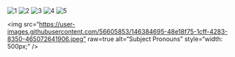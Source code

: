 ![1](https://user-images.githubusercontent.com/56605853/146384634-94e777f3-8f8f-485d-95c6-e07377def5af.jpeg)
![2](https://user-images.githubusercontent.com/56605853/146384653-5f857059-d229-4a47-94c2-bb8281096eea.jpeg)
![3](https://user-images.githubusercontent.com/56605853/146384667-04eb8532-d722-4d68-98a8-c326a939a06e.jpeg)
![4](https://user-images.githubusercontent.com/56605853/146384681-89fc771c-c46a-4287-aee1-ddda71258807.jpeg)
![5](https://user-images.githubusercontent.com/56605853/146384695-48e18f75-1cff-4283-8350-465072641906.jpeg)

<!-- ![Test Image 4](https://user-images.githubusercontent.com/56605853/146384695-48e18f75-1cff-4283-8350-465072641906.jpeg) -->
<img
src=“https://user-images.githubusercontent.com/56605853/146384695-48e18f75-1cff-4283-8350-465072641906.jpeg”
raw=true
alt=“Subject Pronouns”
style=“width: 500px;”
/>
